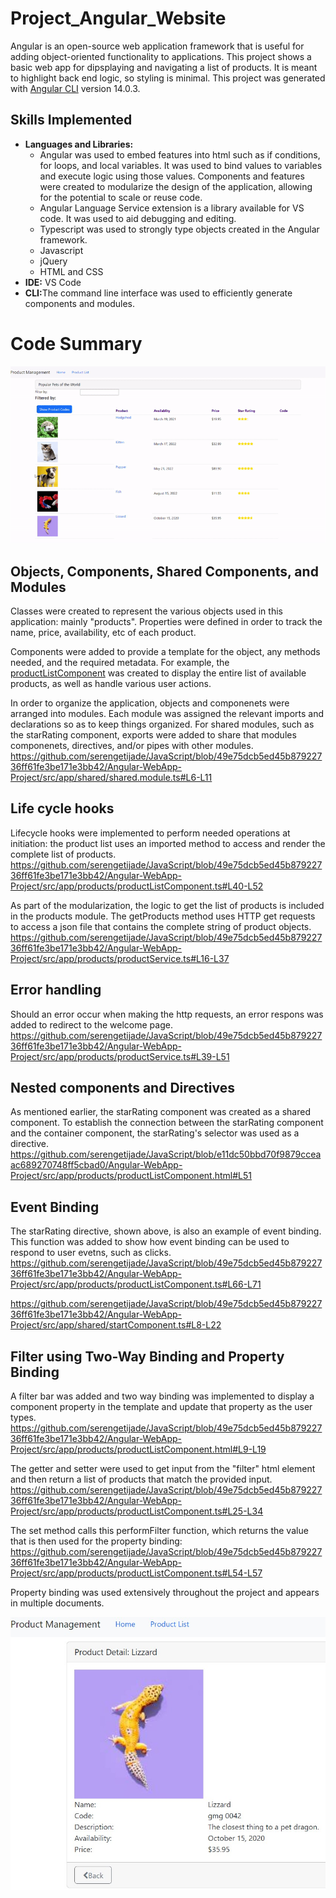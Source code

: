 # Project_Angular_Website
Angular is an open-source web application framework that is useful for adding object-oriented functionality to applications. This project shows a basic web app for dipsplaying and navigating a list of products. It is meant to highlight back end logic, so styling is minimal. 
This project was generated with [Angular CLI](https://github.com/angular/angular-cli) version 14.0.3.

## Skills Implemented
- <b>Languages and Libraries:</b>
    - Angular was used to embed features into html such as if conditions, for loops, and local variables. It was used to bind values to variables and execute logic using those values. Components and features were created to modularize the design of the application, allowing for the potential to scale or reuse code.
    - Angular Language Service extension is a library available for VS code. It was used to aid debugging and editing.
    - Typescript was used to strongly type objects created in the Angular framework.
    - Javascript 
    - jQuery
    - HTML and CSS
- <b>IDE:</b> VS Code
- <b>CLI:</b>The command line interface was used to efficiently generate components and modules.

# Code Summary
![Angular_Demo](https://github.com/serengetijade/JavaScript/blob/main/Angular-WebApp-Project/src/assets/images/AngularDemo.gif)

## Objects, Components, Shared Components, and Modules
Classes were created to represent the various objects used in this application: mainly "products". Properties were defined in order to track the name, price, availability, etc of each product. 

Components were added to provide a template for the object, any methods needed, and the required metadata. For example, the [productListComponent](https://github.com/serengetijade/JavaScript/blob/main/Angular-WebApp-Project/src/app/products/productListComponent.ts) was created to display the entire list of available products, as well as handle various user actions. 

In order to organize the application, objects and componenets were arranged into modules. Each module was assigned the relevant imports and declarations so as to keep things organized. For shared modules, such as the starRating component, exports were added to share that modules componenets, directives, and/or pipes with other modules. 
https://github.com/serengetijade/JavaScript/blob/49e75dcb5ed45b87922736ff61fe3be171e3bb42/Angular-WebApp-Project/src/app/shared/shared.module.ts#L6-L11

## Life cycle hooks
Lifecycle hooks were implemented to perform needed operations at initiation: the product list uses an imported method to access and render the complete list of products. 
https://github.com/serengetijade/JavaScript/blob/49e75dcb5ed45b87922736ff61fe3be171e3bb42/Angular-WebApp-Project/src/app/products/productListComponent.ts#L40-L52

As part of the modularization, the logic to get the list of products is included in the products module. The getProducts method uses HTTP get requests to access a json file that contains the complete string of product objects. 
https://github.com/serengetijade/JavaScript/blob/49e75dcb5ed45b87922736ff61fe3be171e3bb42/Angular-WebApp-Project/src/app/products/productService.ts#L16-L37

## Error handling
Should an error occur when making the http requests, an error respons was added to redirect to the welcome page.
https://github.com/serengetijade/JavaScript/blob/49e75dcb5ed45b87922736ff61fe3be171e3bb42/Angular-WebApp-Project/src/app/products/productService.ts#L39-L51

## Nested components and Directives
As mentioned earlier, the starRating component was created as a shared component. To establish the connection between the starRating component and the container component, the starRating's selector was used as a directive.
https://github.com/serengetijade/JavaScript/blob/e11dc50bbd70f9879cceaac689270748ff5cbad0/Angular-WebApp-Project/src/app/products/productListComponent.html#L51

## Event Binding
The starRating directive, shown above, is also an example of event binding. This function was added to show how event binding can be used to respond to user evetns, such as clicks.
https://github.com/serengetijade/JavaScript/blob/49e75dcb5ed45b87922736ff61fe3be171e3bb42/Angular-WebApp-Project/src/app/products/productListComponent.ts#L66-L71

https://github.com/serengetijade/JavaScript/blob/49e75dcb5ed45b87922736ff61fe3be171e3bb42/Angular-WebApp-Project/src/app/shared/startComponent.ts#L8-L22

## Filter using Two-Way Binding and Property Binding
A filter bar was added and two way binding was implemented to display a component property in the template and update that property as the user types. 
https://github.com/serengetijade/JavaScript/blob/49e75dcb5ed45b87922736ff61fe3be171e3bb42/Angular-WebApp-Project/src/app/products/productListComponent.html#L9-L19

The getter and setter were used to get input from the "filter" html element and then return a list of products that match the provided input. 
https://github.com/serengetijade/JavaScript/blob/49e75dcb5ed45b87922736ff61fe3be171e3bb42/Angular-WebApp-Project/src/app/products/productListComponent.ts#L25-L34

The set method calls this performFilter function, which returns the value that is then used for the property binding: 
https://github.com/serengetijade/JavaScript/blob/49e75dcb5ed45b87922736ff61fe3be171e3bb42/Angular-WebApp-Project/src/app/products/productListComponent.ts#L54-L57

Property binding was used extensively throughout the project and appears in multiple documents. 

![Product_Details1](https://github.com/serengetijade/JavaScript/blob/main/Angular-WebApp-Project/src/assets/images/ProductDetails.jpg)